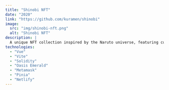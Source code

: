 ```yaml
---
title: "Shinobi NFT"
date: "2020"
link: "https://github.com/kuramen/shinobi"
image:
  src: "img/shinobi-nft.png" 
  alt: "Shinobi NFT"
description: |
  A unique NFT collection inspired by the Naruto universe, featuring custom shinobi characters and artwork.
technologies:
  - "Vue"
  - "Vite"
  - "Solidity"
  - "Oasis Emerald"
  - "Metamask"
  - "Pinia"
  - "Netlify"
---
```

